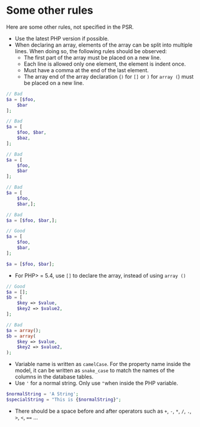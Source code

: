 Some other rules
=====================

Here are some other rules, not specified in the PSR.

- Use the latest PHP version if possible.
- When declaring an array, elements of the array can be split into multiple lines. When doing so, the following rules should be observed:
  - The first part of the array must be placed on a new line.
  - Each line is allowed only one element, the element is indent once.
  - Must have a comma at the end of the last element.
  - The array end of the array declaration (`)` for `[]` or `)` for `array (`) must be placed on a new line.

```php
// Bad
$a = [$foo,
    $bar
];

// Bad
$a = [
    $foo, $bar,
    $baz,
];

// Bad
$a = [
    $foo,
    $bar
];

// Bad
$a = [
    $foo,
    $bar,];

// Bad
$a = [$foo, $bar,];

// Good
$a = [
    $foo,
    $bar,
];

$a = [$foo, $bar];
```

- For PHP> = 5.4, use `[]` to declare the array, instead of using `array ()`

```php
// Good
$a = [];
$b = [
    $key => $value,
    $key2 => $value2,
];

// Bad
$a = array();
$b = array(
    $key => $value,
    $key2 => $value2,
);
```

- Variable name is written as `camelCase`. For the property name inside the model, it can be written as `snake_case` to match the names of the columns in the database tables.
- Use `'` for a normal string. Only use `"`when inside the PHP variable.

```php
$normalString = 'A String';
$specialString = "This is {$normalString}";
```
- There should be a space before and after operators such as `+`, `-`, `*`, `/`, `.`, `>`, `<`, `==` ...
